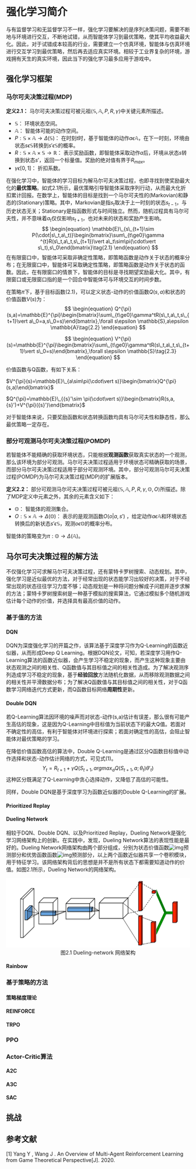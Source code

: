 # 强化学习简介

与有监督学习和无监督学习不一样，强化学习要解决的是序列决策问题，需要不断地与环境进行交互，不断地试错，从而智能体学习到最优策略，使其平均收益最大化。因此，对于试错成本较高的行业，需要建立一个仿真环境，智能体与仿真环境进行交互学习到最优策略，然后再去适应真实环境。相较于工业界复杂的环境，游戏拥有天生的真实环境，因此当下的强化学习最多应用于游戏中。

## 强化学习框架

### 马尔可夫决策过程(MDP) 

**定义2.1：** 马尔可夫决策过程可被元祖$\langle \mathbb{S},\mathbb{A},P,R,\gamma \rangle$中关键元素所描述。

- $\mathbb{S}：$ 环境状态空间。
- $\mathbb{A}：$ 智能体可能的动作空间。
- $P:\mathbb{S}\times\mathbb{A}\to\Delta(\mathbb{S})：$ 在时刻$t$时，基于智能体的动作$a\epsilon\mathbb{A}$，在下一时刻，环境由状态$s\epsilon\mathbb{S}$转换到${s}'\epsilon\mathbb{S}$的概率。
- $R:\mathbb{S}\times\mathbb{A}\times\mathbb{S}\to\mathbb{R}：$ 表示奖励函数，即智能体采取动作$a$后，环境从状态$s$转换到状态${s}'$，返回一个标量值。奖励的绝对值有界于$R_{max}$。
- $\gamma\epsilon[0,1]：$ 折扣系数。

在强化学习中，智能体的学习目标为解马尔可夫决策过程，也即寻找到使奖励最大化的**最优策略**。如式2.1所示，最优策略引导智能体采取序列行动，从而最大化折扣累计回报。在数学上，智能体的目标是找到一个马尔可夫性的(Markovian)和静态的(Stationary)策略。其中，Markovian是指$s_t$取决于上一时刻的状态$s_{t-1}$，与历史状态无关；Stationary是指函数形式与时间独立。然而，随机过程具有马尔可夫性，并不意味着$a_t$仅仅影响$s_{t+1}$，也对未来的状态和奖励产生影响。
$$
\begin{equation}
\mathbb{E}\_{s\_{t+1}\sim P(\cdot|s\_t,a\_t)}\begin{bmatrix}\sum\_{t\ge0}\gamma ^{t}R(s\_t,a\_t,s\_{t+1})\vert a\_t\sim\pi(\cdot\vert s\_t),s\_0\end{bmatrix}\tag{2.1}
\end{equation}
$$
在有限窗口中，智能体可采取非确定性策略，即策略函数是动作关于状态的概率分布；在无限窗口中，智能体可采取确定性策略，即策略函数是动作关于状态的函数。因此，在有限窗口的情景下，智能体的目标是寻找期望奖励最大化。其中，有限窗口或无限窗口指的是一个回合中智能体可与环境交互的时间步数。

在策略$\pi$下，基于目标函数(2.1)，可以定义状态-动作的价值函数$Q(s,a)$和状态的价值函数$V(s)$为：
$$
\begin{equation}
Q^{\pi}(s,a)=\mathbb{E}^{\pi}\begin{bmatrix}\sum\_{t\ge0}\gamma^tR(s\_t,a\_t,s\_{t+1}\vert a\_0=a,s\_0=s)\end{bmatrix},\forall s\epsilon \mathbb{S},a\epsilon \mathbb{A}\tag{2.2}
\end{equation}
$$

$$
\begin{equation}
V^{\pi}(s)=\mathbb{E}^{\pi}\begin{bmatrix}\sum\_{t\ge0}\gamma^tR(s\_t,a\_t,s\_{t+1}\vert s\_0=s)\end{bmatrix},\forall s\epsilon \mathbb{S}\tag{2.3}
\end{equation}
$$

价值函数与Q函数，有如下关系：

$V^{\pi}(s)=\mathbb{E}\_{a\sim\pi(\cdot\vert s)}\begin{bmatrix}Q^{\pi}(s,a)\end{bmatrix}$

$Q^{\pi}=\mathbb{E}\_{{s}'\sim \pi(\cdot\vert s)}\begin{bmatrix}R(s,a,{s}')+V^{\pi}({s}')\end{bmatrix}$

 对于智能体来说，只要奖励函数和状态转换函数均具有马尔可夫性和静态性，那么最优策略一定存在。



### 部分可观测马尔可夫决策过程(POMDP)

若智能体不能精确的获取环境状态，只能根据**观测函数**获取真实状态的一个观测，那么该环境为部分可观测。马尔可夫决策过程适用于环境状态可精确获取的场景，而部分马尔可夫决策过程适用于部分可观测环境。其中，部分可观测马尔可夫决策过程(POMDP)为马尔可夫决策过程(MDP)的扩展版本。

**定义2.2：** 部分可观测马尔可夫决策过程可被元祖$\langle \mathbb{S},\mathbb{A},P,R,\gamma,\mathbb{O},O \rangle$所描述。除了MDP定义中元素之外，其余的元素含义如下：

- $\mathbb{O}：$ 智能体的观测集合。
- $O:\mathbb{S}\times\mathbb{A}\to\Delta(\mathbb{O})：$ 表示的是观测函数$O(o\vert a,{s}')$ ，给定动作$a\epsilon \mathbb{A}$和环境状态转换后的新状态${s}'\epsilon \mathbb{S}$，观测$o\epsilon \mathbb{O}$的概率分布。

智能体的策略变为$\pi:\mathbb{O}\to\Delta(\mathbb{A})$。



## 马尔可夫决策过程的解方法

不仅强化学习可求解马尔可夫决策过程，还有蒙特卡罗树搜索、动态规划。其中，强化学习是近似最优的方法，对于经常出现的状态能学习出较好的决策，对于不经常出现的状态往往学习力度不够；动态规划是一种将问题分解成子问题并逐步求解的方法；蒙特卡罗树搜索树是一种基于模拟的搜索算法，它通过模拟多个随机游戏估计每个动作的价值，并选择具有最高价值的动作。

### 基于值的方法

#### DQN

DQN为深度强化学习的开篇之作，该算法基于深度学习作为Q-Learning的函数近似器，从而形成Deep Q Learning。根据DQN论文，可知，若深度学习用作Q-Learning算法的函数近似器，会产生学习不稳定的现象，而产生这种现象主要由状态观测之间的相关性、Q函数值与其目标值之间的相关性造成。为了解决观测序列造成学习不稳定的现象，基于**经验回放**方法随机化数据，从而移除观测数据之间的相关性并平滑数据分布；为了解决Q函数值与其目标值之间的相关性，对于Q函数学习网络迭代方式更新，而Q函数目标网络**周期性**更新。

#### Double DQN

若Q-Learning算法因环境的噪声而对状态-动作(s,a)估计有误差，那么很有可能产生高估的现象，这是因为Q-Learning中目标值为当前状态下的最大Q值。若面对不确定性的高估，有利于智能体对环境进行探索；若面对确定性的高估，会阻止智能体对最优策略的学习。

在降低价值函数高估的算法中，Double Q-Learning是通过区分Q函数目标值中动作选择和状态-动作估计网络的方式，可见式(1)。
$$
Y_t=R_{t+1}+\gamma Q(S_{t+1},argmax_{a}Q(S_{t+1},a;\theta_{t}){\theta}'_{t})
$$
这种区分既满足了Q-Learning中贪心选择动作，又降低了高估的可能性。

同样，Double DQN是基于深度学习为函数近似器的Double Q-Learning的扩展。

#### Prioritized Replay



#### Dueling Network

相较于DQN、Double DQN、以及Prioritized Replay，Dueling Network是强化学习网络架构上的创新。在实践中，发现，Dueling Network算法的表现性能是最好的。Dueling Network网络架构由两个部分组成，分别为状态价值函数![img](https://cdn.nlark.com/yuque/__latex/283b1b0d0929bc6fe1f092901d366e1a.svg)预测部分和优势函数函数![img](https://cdn.nlark.com/yuque/__latex/450c50a85770bd2a9af629098326981d.svg)预测部分，以上两个函数近似器共享一个卷积模块，用于特征学习。该网络架构背后的思想是并不是所有状态下都需要知道动作的价值。如图2.1所示，Dueling Network的网络架构。

<div align=center><img width="800" src="./img/dueling-network.png" /></div>

<div align=center>
    图2.1 Dueling-network 网络架构
</div>

#### Rainbow





### 基于策略的方法

#### 策略梯度理论



#### REINFORCE



#### TRPO





### PPO





### Actor-Critic算法

#### A2C





#### A3C





#### SAC





## 挑战





## 参考文献

[1] Yang Y ,  Wang J . An Overview of Multi-Agent Reinforcement Learning from Game Theoretical Perspective[J].  2020.
